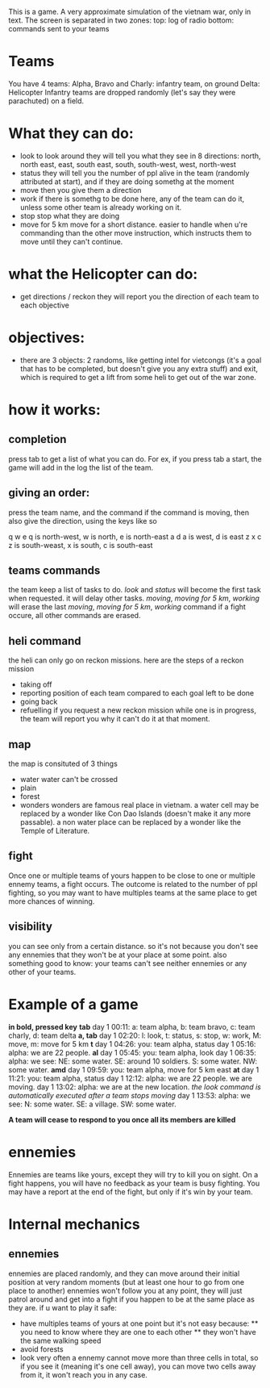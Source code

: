 This is a game. A very approximate simulation of the vietnam war, only in text.
The screen is separated in two zones: 
  top: log of radio
  bottom: commands sent to your teams
  
# Teams
You have 4 teams:
  Alpha, Bravo and Charly: infantry team, on ground
  Delta: Helicopter
  Infantry teams are dropped randomly (let's say they were parachuted) on a field.

# What they can do:
* look to look around
they will tell you what they see in 8 directions: north, north east, east, south east, south, south-west, west, north-west
* status
they will tell you the number of ppl alive in the team (randomly attributed at start), and if they are doing somethg at the moment
* move
then you give them a direction
* work
if there is somethg to be done here, any of the team can do it, unless some other team is already working on it.
* stop
stop what they are doing
* move for 5 km
move for a short distance. easier to handle when u're commanding than the other move instruction, which instructs them to move until they can't continue.

# what the Helicopter can do:
* get directions / reckon
they will report you the direction of each team to each objective

# objectives:
* there are 3 objects: 
2 randoms, like getting intel for vietcongs (it's a goal that has to be completed, but doesn't give you any extra stuff)
and exit, which is required to get a lift from some heli to get out of the war zone.

# how it works:
## completion
press tab to get a list of what you can do.
For ex, if you press tab a start, the game will add in the log the list of the team.
## giving an order:
press the team name, and the command
if the command is moving, then also give the direction, using the keys like so

q w e      q is north-west, w is north, e is north-east
a   d      a is west, d is east
z x c      z is south-weast, x is south, c is south-east
## teams commands
the team keep a list of tasks to do.
*look* and *status* will become the first task when requested. it will delay other tasks.
*moving*, *moving for 5 km*, *working* will erase the last *moving*, *moving for 5 km*, *working* command
if a fight occure, all other commands are erased.
## heli command
the heli can only go on reckon missions. here are the steps of a reckon mission
* taking off
* reporting position of each team compared to each goal left to be done
* going back
* refuelling
if you request a new reckon mission while one is in progress, the team will report you why it can't do it at that moment.
## map
the map is consituted of 3 things
* water
water can't be crossed
* plain
* forest
* wonders
wonders are famous real place in vietnam. a water cell may be replaced by a wonder like Con Dao Islands (doesn't make it any more passable). a non water place can be replaced by a wonder like the Temple of Literature. 
## fight
Once one or multiple teams of yours happen to be close to one or multiple ennemy teams, a fight occurs.
The outcome is related to the number of ppl fighting, so you may want to have multiples teams at the same place to get more chances of winning.
## visibility
you can see only from a certain distance. so it's not because you don't see any ennemies that they won't be at your place at some point.
also something good to know: your teams can't see neither ennemies or any other of your teams.

# Example of a game

**in bold, pressed key**
**tab**
day 1 00:11: a: team alpha, b: team bravo, c: team charly, d: team delta
**a, tab**
day 1 02:20: l: look, t: status, s: stop, w: work, M: move, m: move for 5 km
**t**
  day 1 04:26: you: team alpha, status
day 1 05:16: alpha: we are 22 people.
**al**
  day 1 05:45: you: team alpha, look
day 1 06:35: alpha: we see: NE: some water. SE: around 10 soldiers. S: some water. NW: some water.
**amd**
  day 1 09:59: you: team alpha, move for 5 km east
**at**
  day 1 11:21: you: team alpha, status
day 1 12:12: alpha: we are 22 people. we are moving.
day 1 13:02: alpha: we are at the new location.
*the look command is automatically executed after a team stops moving*
day 1 13:53: alpha: we see: N: some water. SE: a village. SW: some water.

**A team will cease to respond to you once all its members are killed**

# ennemies
Ennemies are teams like yours, except they will try to kill you on sight.
On a fight happens, you will have no feedback as your team is busy fighting.
You may have a report at the end of the fight, but only if it's win by your team.

# Internal mechanics
## ennemies
ennemies are placed randomly, and they can move around their initial position at very random moments (but at least one hour to go from one place to another)
ennemies won't follow you at any point, they will just patrol around and get into a fight if you happen to be at the same place as they are.
if u want to play it safe:
* have multiples teams of yours at one point
but it's not easy because: 
** you need to know where they are one to each other
** they won't have the same walking speed
* avoid forests
* look very often
a ennemy cannot move more than three cells in total, so if you see it (meaning it's one cell away), you can move two cells away from it, it won't reach you in any case.
